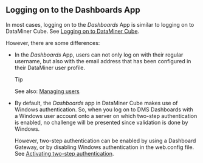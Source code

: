## Logging on to the Dashboards App

In most cases, logging on to the *Dashboards* App is similar to logging on to DataMiner Cube. See [Logging on to DataMiner Cube](../../part_1/DataminerApplications/Logging_on_to_DataMiner_Cube.md).

However, there are some differences:

- In the *Dashboards* App, users can not only log on with their regular username, but also with the email address that has been configured in their DataMiner user profile.

    > [!TIP]
    > See also:
    > [Managing users](../../part_3/security/Managing_users.md)

- By default, the *Dashboards* app in DataMiner Cube makes use of Windows authentication. So, when you log on to DMS Dashboards with a Windows user account onto a server on which two-step authentication is enabled, no challenge will be presented since validation is done by Windows.

    However, two-step authentication can be enabled by using a Dashboard Gateway, or by disabling Windows authentication in the web.config file. See [Activating two-step authentication](Customizing_the_legacy_Dashboards_app.md#activating-two-step-authentication).
